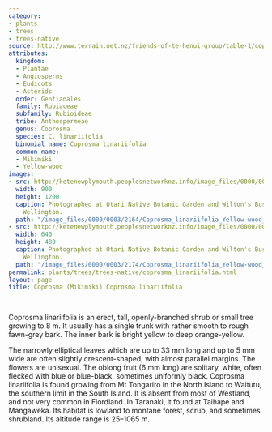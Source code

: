```yaml
---
category:
- plants
- trees
- trees-native
source: http://www.terrain.net.nz/friends-of-te-henui-group/table-1/coprosma-linariifolia.html
attributes:
  kingdom:
  - Plantae
  - Angiosperms
  - Eudicots
  - Asterids
  order: Gentianales
  family: Rubiaceae
  subfamily: Rubioideae
  tribe: Anthospermeae
  genus: Coprosma
  species: C. linariifolia
  binomial name: Coprosma linariifolia
  common name:
  - Mikimiki
  - Yellow-wood
images:
- src: http://ketenewplymouth.peoplesnetworknz.info/image_files/0000/0003/2164/Coprosma_linariifolia_Yellow-wood__Mikimiki-002.JPG
  width: 900
  height: 1200
  caption: Photographed at Otari Native Botanic Garden and Wilton's Bush Reserve.
    Wellington.
  path: "/image_files/0000/0003/2164/Coprosma_linariifolia_Yellow-wood__Mikimiki-002.JPG"
- src: http://ketenewplymouth.peoplesnetworknz.info/image_files/0000/0003/2174/Coprosma_linariifolia_Yellow-wood__Mikimiki-003.JPG
  width: 640
  height: 480
  caption: Photographed at Otari Native Botanic Garden and Wilton's Bush Reserve.
    Wellington.
  path: "/image_files/0000/0003/2174/Coprosma_linariifolia_Yellow-wood__Mikimiki-003.JPG"
permalink: plants/trees/trees-native/coprosma_linariifolia.html
layout: page
title: Coprosma (Mikimiki) Coprosma linariifolia

---
```

Coprosma linariifolia is an erect, tall, openly-branched shrub or small tree growing to 8 m. It usually has a single trunk with rather smooth to rough fawn-grey bark. The inner bark is bright yellow to deep orange-yellow.

The narrowly elliptical leaves which are up to 33 mm long and up to 5 mm wide are often slightly crescent-shaped, with almost parallel margins.
The flowers are unisexual. The oblong fruit (6 mm long) are solitary, white, often flecked with blue or blue-black, sometimes uniformly black.
Coprosma linariifolia is found growing from Mt Tongariro in the North Island to Waitutu, the southern limit in the South Island. It is absent from most of Westland, and not very common in Fiordland. In Taranaki, it found at Taihape and Mangaweka. Its habitat is lowland to montane forest, scrub, and sometimes shrubland. Its altitude range is 25–1065 m.
